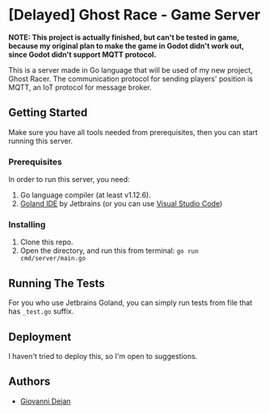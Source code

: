 
# [Delayed] Ghost Race - Game Server  
**NOTE: This project is actually finished, but can't be tested in game, because my original plan to make the game in Godot didn't work out, since Godot didn't support MQTT protocol.** 

This is a server made in Go language that will be used of my new project, Ghost Racer. The communication protocol for sending players' position is MQTT, an IoT protocol for message broker.
  
## Getting Started  
Make sure you have all tools needed from prerequisites, then you can start running this server.  
  
### Prerequisites  
In order to run this server, you need:  
1) Go language compiler (at least v1.12.6).  
2) [Goland IDE](https://www.jetbrains.com/go/) by Jetbrains (or you can use [Visual Studio Code](https://code.visualstudio.com/))  
  
### Installing  
1) Clone this repo.  
2) Open the directory, and run this from terminal: `go run cmd/server/main.go`  
  
## Running The Tests  
For you who use Jetbrains Goland, you can simply run tests from file that has `_test.go` suffix.  
  
## Deployment  
I haven't tried to deploy this, so I'm open to suggestions.  
  
## Authors  
- [Giovanni Dejan](http://github.com/iamdejan)